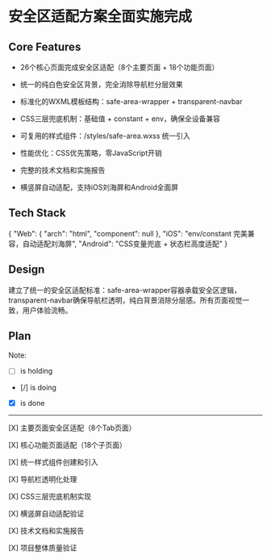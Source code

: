 # 安全区适配方案全面实施完成

## Core Features

- 26个核心页面完成安全区适配（8个主要页面 + 18个功能页面）

- 统一的纯白色安全区背景，完全消除导航栏分层效果

- 标准化的WXML模板结构：safe-area-wrapper + transparent-navbar

- CSS三层兜底机制：基础值 + constant + env，确保全设备兼容

- 可复用的样式组件：/styles/safe-area.wxss 统一引入

- 性能优化：CSS优先策略，零JavaScript开销

- 完整的技术文档和实施报告

- 横竖屏自动适配，支持iOS刘海屏和Android全面屏

## Tech Stack

{
  "Web": {
    "arch": "html",
    "component": null
  },
  "iOS": "env/constant 完美兼容，自动适配刘海屏",
  "Android": "CSS变量兜底 + 状态栏高度适配"
}

## Design

建立了统一的安全区适配标准：safe-area-wrapper容器承载安全区逻辑，transparent-navbar确保导航栏透明，纯白背景消除分层感。所有页面视觉一致，用户体验流畅。

## Plan

Note: 

- [ ] is holding
- [/] is doing
- [X] is done

---

[X] 主要页面安全区适配（8个Tab页面）

[X] 核心功能页面适配（18个子页面）

[X] 统一样式组件创建和引入

[X] 导航栏透明化处理

[X] CSS三层兜底机制实现

[X] 横竖屏自动适配验证

[X] 技术文档和实施报告

[X] 项目整体质量验证
